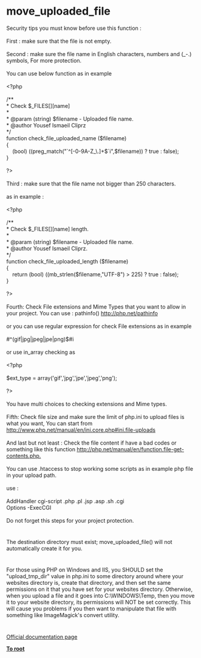 # move_uploaded_file




<div class="phpcode"><span class="html">
Security tips you must know before use this function :<br><br>First : make sure that the file is not empty.<br><br>Second : make sure the file name in English characters, numbers and (_-.) symbols, For more protection.<br><br>You can use below function as in example<br><br><span class="default">&lt;?php<br><br></span><span class="comment">/**<br> * Check $_FILES[][name]<br> *<br> * @param (string) $filename - Uploaded file name.<br> * @author Yousef Ismaeil Cliprz<br> */<br></span><span class="keyword">function </span><span class="default">check_file_uploaded_name </span><span class="keyword">(</span><span class="default">$filename</span><span class="keyword">)<br>{<br>&#xA0; &#xA0; (bool) ((</span><span class="default">preg_match</span><span class="keyword">(</span><span class="string">&quot;`^[-0-9A-Z_\.]+$`i&quot;</span><span class="keyword">,</span><span class="default">$filename</span><span class="keyword">)) ? </span><span class="default">true </span><span class="keyword">: </span><span class="default">false</span><span class="keyword">);<br>}<br><br></span><span class="default">?&gt;<br></span><br>Third : make sure that the file name not bigger than 250 characters.<br><br>as in example :<br><br><span class="default">&lt;?php<br><br></span><span class="comment">/**<br> * Check $_FILES[][name] length.<br> *<br> * @param (string) $filename - Uploaded file name.<br> * @author Yousef Ismaeil Cliprz.<br> */<br></span><span class="keyword">function </span><span class="default">check_file_uploaded_length </span><span class="keyword">(</span><span class="default">$filename</span><span class="keyword">)<br>{<br>&#xA0; &#xA0; return (bool) ((</span><span class="default">mb_strlen</span><span class="keyword">(</span><span class="default">$filename</span><span class="keyword">,</span><span class="string">&quot;UTF-8&quot;</span><span class="keyword">) &gt; </span><span class="default">225</span><span class="keyword">) ? </span><span class="default">true </span><span class="keyword">: </span><span class="default">false</span><span class="keyword">);<br>}<br><br></span><span class="default">?&gt;<br></span><br>Fourth: Check File extensions and Mime Types that you want to allow in your project. You can use : pathinfo() <a href="http://php.net/pathinfo" rel="nofollow" target="_blank">http://php.net/pathinfo</a><br><br>or you can use regular expression for check File extensions as in example<br><br>#^(gif|jpg|jpeg|jpe|png)$#i<br><br>or use in_array checking as<br><br><span class="default">&lt;?php<br><br>$ext_type </span><span class="keyword">= array(</span><span class="string">&apos;gif&apos;</span><span class="keyword">,</span><span class="string">&apos;jpg&apos;</span><span class="keyword">,</span><span class="string">&apos;jpe&apos;</span><span class="keyword">,</span><span class="string">&apos;jpeg&apos;</span><span class="keyword">,</span><span class="string">&apos;png&apos;</span><span class="keyword">);<br><br></span><span class="default">?&gt;<br></span><br>You have multi choices to checking extensions and Mime types.<br><br>Fifth: Check file size and make sure the limit of php.ini to upload files is what you want, You can start from <a href="http://www.php.net/manual/en/ini.core.php#ini.file-uploads" rel="nofollow" target="_blank">http://www.php.net/manual/en/ini.core.php#ini.file-uploads</a><br><br>And last but not least : Check the file content if have a bad codes or something like this function <a href="http://php.net/manual/en/function.file-get-contents.php." rel="nofollow" target="_blank">http://php.net/manual/en/function.file-get-contents.php.</a><br><br>You can use .htaccess to stop working some scripts as in example php file in your upload path.<br><br>use :<br><br>AddHandler cgi-script .php .pl .jsp .asp .sh .cgi<br>Options -ExecCGI&#xA0; <br><br>Do not forget this steps for your project protection.</span>
</div>
  

#


<div class="phpcode"><span class="html">
The destination directory must exist; move_uploaded_file() will not automatically create it for you.</span>
</div>
  

#


<div class="phpcode"><span class="html">
For those using PHP on Windows and IIS, you SHOULD set the &quot;upload_tmp_dir&quot; value in php.ini to some directory around where your websites directory is, create that directory, and then set the same permissions on it that you have set for your websites directory. Otherwise, when you upload a file and it goes into C:\WINDOWS\Temp, then you move it to your website directory, its permissions will NOT be set correctly. This will cause you problems if you then want to manipulate that file with something like ImageMagick&apos;s convert utility.</span>
</div>
  

#

[Official documentation page](https://www.php.net/manual/en/function.move-uploaded-file.php)

**[To root](/README.md)**